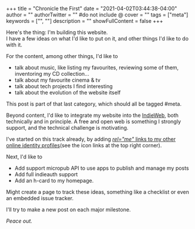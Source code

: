 +++
title = "Chronicle the First"
date = "2021-04-02T03:44:38-04:00"
author = ""
authorTwitter = "" #do not include @
cover = ""
tags = ["meta"]
keywords = ["", ""]
description = ""
showFullContent = false
+++

Here's the thing: I'm building this website.  
I have a few ideas on what I'd like to put on it, and other things I'd like to do with it.

For the content, among other things, I'd like to
* talk about music, like listing my favourites, reviewing some of them, inventoring my CD collection...
* talk about my favourite cinema & tv
* talk about tech projects I find interesting
* talk about the evolution of the website itself

This post is part of that last category, which should all be tagged #meta.

Beyond content, I'd like to integrate my website into the [IndieWeb](https://indieweb.org/), both technically and in principle.
A free and open web is something I strongly support, and the technical challenge is motivating.

I've started on this track already, by adding [*rel="me"* links to my other online identity profiles](http://microformats.org/wiki/RelMeAuth)(see the icon links at the top right corner). 

Next, I'd like to
* Add support micropub API to use apps to publish and manage my posts
* Add full indieauth support
* Add an h-card to my homepage.

Might create a page to track these ideas, something like a checklist or even an embedded issue tracker.

I'll try to make a new post on each major milestone.

*Peace out.*
